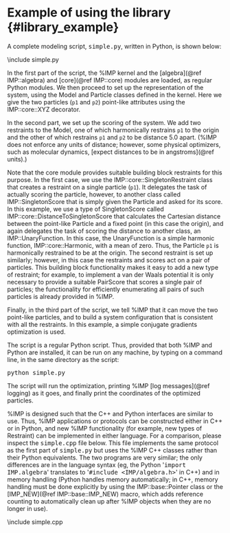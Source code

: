 Example of using the library {#library_example}
============================

A complete modeling script, <tt>simple.py</tt>, written in Python,
is shown below:

\include simple.py

In the first part of the script, the %IMP kernel and the
[algebra](@ref IMP::algebra) and [core](@ref IMP::core) modules are loaded,
as regular Python
modules. We then proceed to set up the representation of the system, using
the Model and Particle classes defined in the
kernel. Here we give the two particles (`p1` and `p2`) point-like attributes
using the IMP::core::XYZ decorator.

In the second part, we set up the scoring of the system. We add two restraints
to the Model, one of which harmonically restrains `p1` to the origin and the
other of which restrains `p1` and `p2` to be distance 5.0 apart. (%IMP does not
enforce any units of distance; however, some physical optimizers, such
as molecular dynamics, [expect distances to be in angstroms](@ref units).)

Note that
the core module provides suitable building block restraints for this purpose.
In the first case, we use the IMP::core::SingletonRestraint class that creates
a restraint on a single particle (`p1`). It delegates the task of actually
scoring the particle, however, to another class called
IMP::SingletonScore that is simply given the
Particle and asked for its score. In this example, we use a type of
SingletonScore called
IMP::core::DistanceToSingletonScore
that calculates the Cartesian distance between the point-like Particle and
a fixed point (in this case the origin), and again delegates the task of
scoring the distance to another class, an
IMP::UnaryFunction. In this case, the
UnaryFunction is a simple harmonic function, IMP::core::Harmonic,
with a mean of zero. Thus, the Particle `p1` is harmonically restrained
to be at the origin. The second restraint is set up similarly; however,
in this case the restraints and scores act on a pair of particles.
This building block functionality makes it easy to add a new type of
restraint; for example, to implement a van der Waals potential it is
only necessary to provide a suitable PairScore that scores a single pair
of particles; the functionality for efficiently enumerating all pairs
of such particles is already provided in %IMP.

Finally, in the third part of the script, we tell %IMP that it can move
the two point-like particles, and to build a system configuration that
is consistent with all the restraints. In this example, a simple conjugate
gradients optimization is used.

The script is a regular Python script. Thus, provided that both %IMP and
Python are installed, it can be run on any machine, by typing on a command
line, in the same directory as the script:

<tt>python simple.py</tt>

The script will run the optimization, printing %IMP [log messages](@ref logging)
as it goes, and finally print the coordinates of the optimized particles.

%IMP is designed such that the C++ and Python interfaces are similar to use.
Thus, %IMP applications or protocols can be constructed either in C++ or in
Python, and new %IMP functionality (for example, new types of Restraint)
can be implemented in either language. For a comparison, please inspect the
<tt>simple.cpp</tt> file below. This file implements the same protocol as
the first part of <tt>simple.py</tt> but uses the %IMP C++ classes rather
than their Python equivalents. The two programs are very similar; the only
differences are in the language syntax (eg, the Python
'<tt>import IMP.algebra</tt>' translates to
'<tt>\#include \<IMP/algebra.h\></tt>'
in C++) and in memory handling (Python handles memory automatically;
in C++, memory handling must be done explicitly by using the
IMP::base::Pointer class or the [IMP_NEW](@ref IMP::base::IMP_NEW) macro,
which adds reference counting to automatically clean up after %IMP objects
when they are no longer in use).

\include simple.cpp
